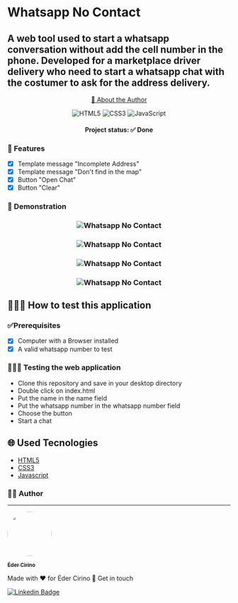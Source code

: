# Whatsapp No Contact

## A web tool used to start a whatsapp conversation without add the cell number in the phone. Developed for a marketplace driver delivery who need to start a whatsapp chat with the costumer to ask for the address delivery.

<p align="center">
    <a href="#author"> 🔎	About the Author</a>
</p>

<div align="center">
<p>

![HTML5](https://img.shields.io/badge/html5-%23E34F26.svg?style=for-the-badge&logo=html5&logoColor=white)
![CSS3](https://img.shields.io/badge/css3-%231572B6.svg?style=for-the-badge&logo=css3&logoColor=white)
![JavaScript](https://img.shields.io/badge/javascript-%23323330.svg?style=for-the-badge&logo=javascript&logoColor=%23F7DF1E)

</p>
</div>

<h4 align="center">
Project status: ✅ Done
</h4>

### 📝 Features

- [x] Template message "Incomplete Address"
- [x] Template message "Don't find in the map"
- [x] Button "Open Chat"
- [x] Button "Clear"

### 🧐 Demonstration

<h3 align=center>
<img alt="Whatsapp No Contact" title="main page" src="./screenshots/mainPage.jpeg"
</h3>

<h3 align=center>
<img alt="Whatsapp No Contact" title="main page" src="./screenshots/incompleteAdress.jpeg"
</h3>

<h3 align=center>
<img alt="Whatsapp No Contact" title="main page" src="./screenshots/dontFindInTheMap.jpeg"
</h3>

<h3 align=center>
<img alt="Whatsapp No Contact" title="main page" src="./screenshots/openChat.jpeg"
</h3>

## 👩🏻‍💻 How to test this application

### ✅Prerequisites

- [x] Computer with a Browser installed
- [x] A valid whatsapp number to test

### 👨🏻‍💻 Testing the web application

- Clone this repository and save in your desktop directory
- Double click on index.html
- Put the name in the name field
- Put the whatsapp number in the whatsapp number field
- Choose the button
- Start a chat

## 🌐 Used Tecnologies

- [HTML5](https://developer.mozilla.org/en-US/docs/Web/HTML)
- [CSS3](https://www.w3.org/Style/CSS/Overview.en.html)
- [Javascript](https://developer.mozilla.org/en-US/docs/Web/JavaScript)

### 🙋‍♂️ Author
---

<a href="https://www.linkedin.com/in/edercirino/">
<img style="border-radius: 50%;" src="https://avatars3.githubusercontent.com/u/25642656" width="100px" alt=""/>
<br />

<sub><b>Éder Cirino</b></sub></a>

Made with ❤️ for Éder Cirino 👋 Get in touch


[![Linkedin Badge](https://img.shields.io/badge/-Éder-blue?style=flat-square&logo=Linkedin&logoColor=white&link=https://www.linkedin.com/in/edercirino/)](https://www.linkedin.com/in/edercirino/) 